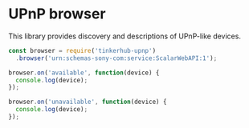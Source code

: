 # UPnP browser

This library provides discovery and descriptions of UPnP-like devices.

```javascript
const browser = require('tinkerhub-upnp')
  .browser('urn:schemas-sony-com:service:ScalarWebAPI:1');

browser.on('available', function(device) {
  console.log(device);
});

browser.on('unavailable', function(device) {
  console.log(device);
});
```
